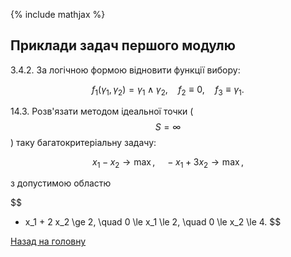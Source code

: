<!-- 14.05 -->
{% include mathjax %}

## Приклади задач першого модулю

3.4.2. За логічною формою відновити функції вибору:

$$
f_1(\gamma_1, \gamma_2) = \gamma_1 \land \gamma_2, \quad f_2 \equiv 0, \quad f_3 \equiv \gamma_1.
$$

14.3. Розв'язати методом ідеальної точки ($$S = \infty$$) таку багатокритеріальну задачу:

$$
x_1 - x_2 \to \max, \quad - x_1 + 3 x_2 \to \max,
$$

з допустимою областю

$$
- x_1 + 2 x_2 \ge 2, \quad 0 \le x_1 \le 2, \quad 0 \le x_2 \le 4.
$$


[Назад на головну](../README.md)
